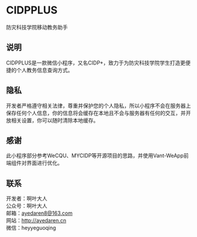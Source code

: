 # CIDPPLUS
防灾科技学院移动教务助手

## 说明
CIDPPLUS是一款微信小程序，又名CIDP+，致力于为防灾科技学院学生打造更便捷的个人教务信息查询方式。

## 隐私
开发者严格遵守相关法律，尊重并保护您的个人隐私，所以小程序不会在服务器上保存任何个人信息，你的信息将会缓存在本地且不会与服务器有任何的交互，并开放相关设置，你可以随时清除本地缓存。

## 感谢
此小程序部分参考WeCQU、MYCIDP等开源项目的思路，并使用Vant-WeApp前端组件对界面进行优化。

## 联系
开发者：啊叶大人   
公众号：啊叶大人    
邮箱：ayedaren8@163.com  
网站：http://ayedaren.cn  
微信：heyyeguoqing
 
